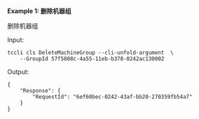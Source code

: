 **Example 1: 删除机器组**

删除机器组

Input: 

```
tccli cls DeleteMachineGroup --cli-unfold-argument  \
    --GroupId 57f5808c-4a55-11eb-b378-0242ac130002
```

Output: 
```
{
    "Response": {
        "RequestId": "6ef60bec-0242-43af-bb20-270359fb54a7"
    }
}
```

